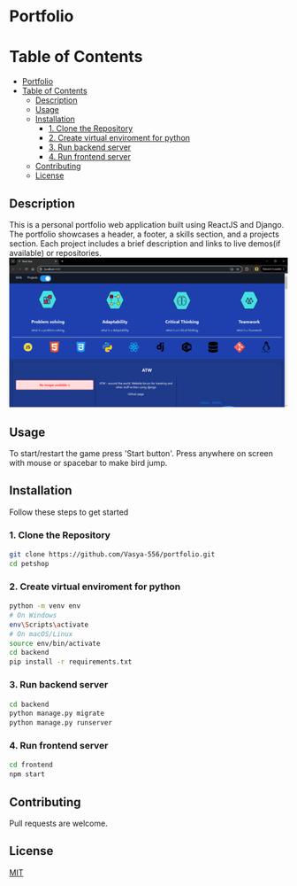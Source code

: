 # Portfolio

# Table of Contents

- [Portfolio](#portfolio)
- [Table of Contents](#table-of-contents)
  - [Description](#description)
  - [Usage](#usage)
  - [Installation](#installation)
    - [1. Clone the Repository](#1-clone-the-repository)
    - [2. Create virtual enviroment for python](#2-create-virtual-enviroment-for-python)
    - [3. Run backend server](#3-run-backend-server)
    - [4. Run frontend server](#4-run-frontend-server)
  - [Contributing](#contributing)
  - [License](#license)

## Description

This is a personal portfolio web application built using ReactJS and Django. The portfolio showcases a header, a footer, a skills section, and a projects section. Each project includes a brief description and links to live demos(if available) or repositories.
![](image.png)

## Usage

To start/restart the game press 'Start button'. Press anywhere on screen with mouse or spacebar to make bird jump.

## Installation

Follow these steps to get started
### 1. Clone the Repository
```bash
git clone https://github.com/Vasya-556/portfolio.git
cd petshop
```

### 2. Create virtual enviroment for python
```bash
python -m venv env
# On Windows
env\Scripts\activate
# On macOS/Linux
source env/bin/activate
cd backend
pip install -r requirements.txt
```

### 3. Run backend server
```bash
cd backend
python manage.py migrate
python manage.py runserver
```

### 4. Run frontend server
```bash
cd frontend
npm start
```

## Contributing

Pull requests are welcome.

## License

[MIT](LICENSE)